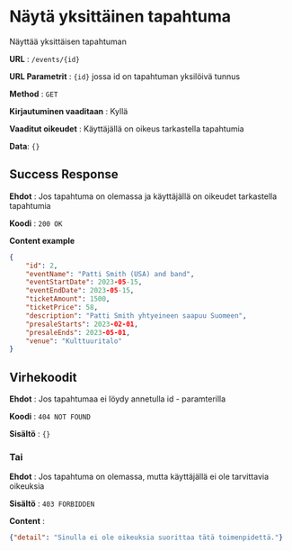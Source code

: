 # Näytä yksittäinen tapahtuma

Näyttää yksittäisen tapahtuman

**URL** : `/events/{id}`

**URL Parametrit** : `{id}` jossa id on tapahtuman yksilöivä tunnus

**Method** : `GET`

**Kirjautuminen vaaditaan** : Kyllä

**Vaaditut oikeudet** : Käyttäjällä on oikeus tarkastella tapahtumia

**Data**: `{}`

## Success Response

**Ehdot** : Jos tapahtuma on olemassa ja käyttäjällä on oikeudet tarkastella tapahtumia

**Koodi** : `200 OK`

**Content example**

```json
{
    "id": 2,
    "eventName": "Patti Smith (USA) and band",
    "eventStartDate": 2023-05-15,
    "eventEndDate": 2023-05-15,
    "ticketAmount": 1500,
    "ticketPrice": 58,
    "description": "Patti Smith yhtyeineen saapuu Suomeen",
    "presaleStarts": 2023-02-01,
    "presaleEnds": 2023-05-01,
    "venue": "Kulttuuritalo"
}
```

## Virhekoodit

**Ehdot** : Jos tapahtumaa ei löydy annetulla id - paramterilla

**Koodi** : `404 NOT FOUND`

**Sisältö** : `{}`

### Tai

**Ehdot** : Jos tapahtuma on olemassa, mutta käyttäjällä ei ole tarvittavia oikeuksia

**Sisältö** : `403 FORBIDDEN`

**Content** :

```json
{"detail": "Sinulla ei ole oikeuksia suorittaa tätä toimenpidettä."}
```